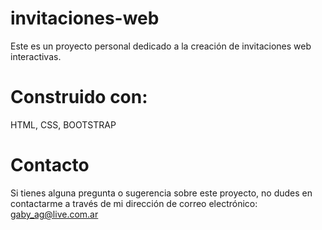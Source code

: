 # invitaciones-web

Este es un proyecto personal dedicado a la creación de invitaciones web interactivas.

# Construido con:
HTML, CSS, BOOTSTRAP

# Contacto
Si tienes alguna pregunta o sugerencia sobre este proyecto, no dudes en contactarme a través de mi dirección de correo electrónico: gaby_ag@live.com.ar
